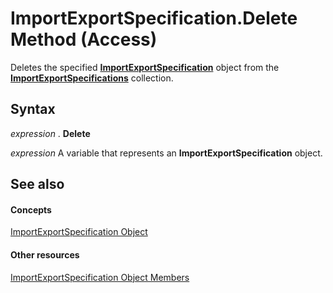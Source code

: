 
# ImportExportSpecification.Delete Method (Access)

Deletes the specified  **[ImportExportSpecification](a274faba-6da3-35c5-52fc-3341e8def24a.md)** object from the **[ImportExportSpecifications](9ddb9b30-36f3-5efb-8b15-69762c660338.md)** collection.


## Syntax

 _expression_ . **Delete**

 _expression_ A variable that represents an **ImportExportSpecification** object.


## See also


#### Concepts


[ImportExportSpecification Object](a274faba-6da3-35c5-52fc-3341e8def24a.md)
#### Other resources


[ImportExportSpecification Object Members](f170c0ad-07ab-f567-c75e-f35cca22f189.md)
